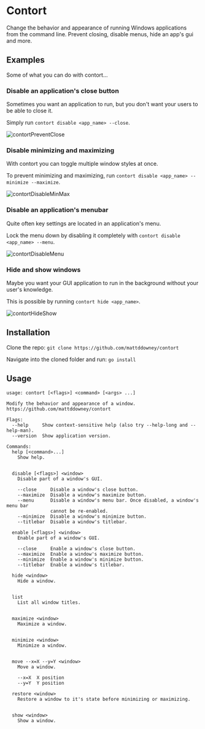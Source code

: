 Contort
=======

Change the behavior and appearance of running Windows applications from the command line. 
Prevent closing, disable menus, hide an app's gui and more.

Examples
--------

Some of what you can do with contort...

### Disable an application's close button

Sometimes you want an application to run, but you don't want your users to be able to close it.

Simply run `contort disable <app_name> --close`.

![contortPreventClose](https://user-images.githubusercontent.com/524968/79677714-804dd380-81b1-11ea-95df-3572ff458331.gif)

### Disable minimizing and maximizing

With contort you can toggle multiple window styles at once.

To prevent minimizing and maximizing, run `contort disable <app_name> --minimize --maximize`.

![contortDisableMinMax](https://user-images.githubusercontent.com/524968/79677723-85ab1e00-81b1-11ea-809e-405bb5fa3ed8.gif)

### Disable an application's menubar

Quite often key settings are located in an application's menu.

Lock the menu down by disabling it completely with `contort disable <app_name> --menu`.

![contortDisableMenu](https://user-images.githubusercontent.com/524968/79677778-ecc8d280-81b1-11ea-9202-be9266ca25a7.gif)

### Hide and show windows

Maybe you want your GUI application to run in the background without your user's knowledge.

This is possible by running `contort hide <app_name>`.

![contortHideShow](https://user-images.githubusercontent.com/524968/79677779-f4887700-81b1-11ea-9677-29d86ac31252.gif)

Installation
------------

Clone the repo: `git clone https://github.com/mattddowney/contort`

Navigate into the cloned folder and run: `go install`

Usage
-----

```
usage: contort [<flags>] <command> [<args> ...]

Modify the behavior and appearance of a window.
https://github.com/mattddowney/contort

Flags:
  --help     Show context-sensitive help (also try --help-long and --help-man).
  --version  Show application version.

Commands:
  help [<command>...]
    Show help.


  disable [<flags>] <window>
    Disable part of a window's GUI.

    --close     Disable a window's close button.
    --maximize  Disable a window's maximize button.
    --menu      Disable a window's menu bar. Once disabled, a window's menu bar
                cannot be re-enabled.
    --minimize  Disable a window's minimize button.
    --titlebar  Disable a window's titlebar.

  enable [<flags>] <window>
    Enable part of a window's GUI.

    --close     Enable a window's close button.
    --maximize  Enable a window's maximize button.
    --minimize  Enable a window's minimize button.
    --titlebar  Enable a window's titlebar.

  hide <window>
    Hide a window.


  list
    List all window titles.


  maximize <window>
    Maximize a window.


  minimize <window>
    Minimize a window.


  move --x=X --y=Y <window>
    Move a window.

    --x=X  X position
    --y=Y  Y position

  restore <window>
    Restore a window to it's state before minimizing or maximizing.


  show <window>
    Show a window.
```
